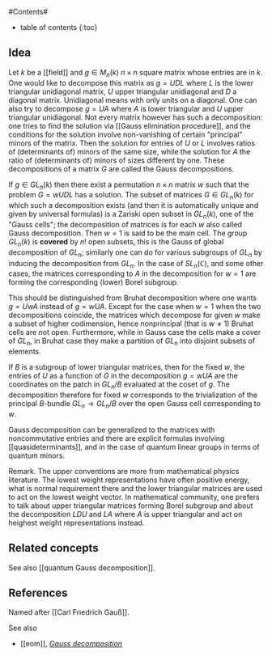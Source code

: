 
#Contents#
* table of contents
{:toc}

## Idea

Let $k$ be a [[field]] and $g\in M_n(k)$ $n\times n$ square matrix whose entries are in $k$. One would like to decompose this matrix as $g = UDL$ where $L$ is the lower triangular unidiagonal matrix, $U$ upper triangular unidiagonal and $D$ a diagonal matrix. Unidiagonal means with only units on a diagonal. One can also try to decompose $g = UA$ where $A$ is lower triangular and $U$ upper triangular unidiagonal. Not every matrix however has such a decomposition: one tries to find the solution via [[Gauss elimination procedure]], and the conditions for the solution involve non-vanishing of certain "principal" minors of the matrix. Then the solution for entries of $U$ or $L$ involves ratios of (determinants of) minors of the same size, while the solution for $A$ the ratio of (determinants of) minors of sizes different by one. These  decompositions of a matrix $G$ are called the Gauss decompositions.

If $g\in GL_n(k)$ then there exist a permutation $n\times n$ matrix $w$ such that the problem $G = wUDL$ has a solution. The subset of matrices $G\in GL_n(k)$ for which such a decomposition exists (and then it is automatically unique and given by universal formulas) is a Zariski open subset in $GL_n(k)$, one of the "Gauss cells"; the decomposition of matrices is for each $w$ also called Gauss decomposition. Then $w=1$ is said to be the main cell. The group $GL_n(k)$ is __covered__ by $n!$ open subsets, this is the Gauss of global decomposition of $GL_n$; similarly one can do for various subgroups of $GL_n$ by inducing the decomposition from $GL_n$. In the case of $SL_n(\mathbb{C})$, and some other cases, the matrices corresponding to $A$ in the decomposition for $w=1$ are forming the corresponding (lower) Borel subgroup.

This should be distinguished from Bruhat decomposition where one wants $g=UwA$ instead of $g=wUA$. Except for the case when $w=1$ when the two decompositions coincide, the matrices which decompose for given $w$ make a subset of higher codimension, hence nonprincipal (that is $w\neq 1$) Bruhat cells are not open. Furthermore, while in Gauss case  the cells make a cover of $GL_n$, in Bruhat case they make a partition of $GL_n$ into disjoint subsets of elements. 

If $B$ is a subgroup of lower triangular matrices, then for the fixed $w$, the entries of $U$ as a function of $G$ in the decomposition $g=wUA$ are the coordinates on the patch in $GL_n/B$ evaluated at the coset of $g$. The decomposition therefore for fixed $w$ corresponds to the trivialization of the principal $B$-bundle $GL_n\to GL_n/B$ over the open Gauss cell corresponding to $w$.

Gauss decomposition can be generalized to the matrices with noncommutative entries and there are explicit formulas involving [[quasideterminants]], and in the case of quantum linear groups in terms of quantum minors. 

Remark. The upper conventions are more from mathematical physics literature. The lowest weight representations have often positive energy, what is normal requirement there and the lower triangular matrices are used to act on the lowest weight vector. In mathematical community, one prefers to talk about upper triangular matrices forming Borel subgroup and about the decomposition $LDU$ and $LA$ where $A$ is upper triangular and act on heighest weight representations instead.

## Related concepts

See also [[quantum Gauss decomposition]].


## References

Named after [[Carl Friedrich Gauß]].

See also 

* [[eom]], _[Gauss decomposition](https://www.encyclopediaofmath.org/index.php/Gauss_decomposition)_